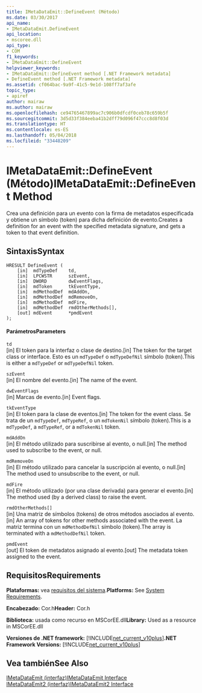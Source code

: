 ```yaml
---
title: IMetaDataEmit::DefineEvent (Método)
ms.date: 03/30/2017
api_name:
- IMetaDataEmit.DefineEvent
api_location:
- mscoree.dll
api_type:
- COM
f1_keywords:
- IMetaDataEmit::DefineEvent
helpviewer_keywords:
- IMetaDataEmit::DefineEvent method [.NET Framework metadata]
- DefineEvent method [.NET Framework metadata]
ms.assetid: cf064bac-9a9f-41c5-9e1d-108ff7af3afe
topic_type:
- apiref
author: mairaw
ms.author: mairaw
ms.openlocfilehash: ce94765467899ac7c906b0dfcdf0ceb78c659b5f
ms.sourcegitcommit: 3d5d33f384eeba41b2dff79d096f47ccc8d8f03d
ms.translationtype: HT
ms.contentlocale: es-ES
ms.lasthandoff: 05/04/2018
ms.locfileid: "33448209"
---
```

# <a name="imetadataemitdefineevent-method"></a><span data-ttu-id="3cc36-102">IMetaDataEmit::DefineEvent (Método)</span><span class="sxs-lookup"><span data-stu-id="3cc36-102">IMetaDataEmit::DefineEvent Method</span></span>
<span data-ttu-id="3cc36-103">Crea una definición para un evento con la firma de metadatos especificada y obtiene un símbolo (token) para dicha definición de evento.</span><span class="sxs-lookup"><span data-stu-id="3cc36-103">Creates a definition for an event with the specified metadata signature, and gets a token to that event definition.</span></span>  
  
## <a name="syntax"></a><span data-ttu-id="3cc36-104">Sintaxis</span><span class="sxs-lookup"><span data-stu-id="3cc36-104">Syntax</span></span>  
  
```  
HRESULT DefineEvent (   
    [in]  mdTypeDef    td,   
    [in]  LPCWSTR      szEvent,   
    [in]  DWORD        dwEventFlags,   
    [in]  mdToken      tkEventType,   
    [in]  mdMethodDef  mdAddOn,   
    [in]  mdMethodDef  mdRemoveOn,   
    [in]  mdMethodDef  mdFire,   
    [in]  mdMethodDef  rmdOtherMethods[],   
    [out] mdEvent      *pmdEvent   
);  
```  
  
#### <a name="parameters"></a><span data-ttu-id="3cc36-105">Parámetros</span><span class="sxs-lookup"><span data-stu-id="3cc36-105">Parameters</span></span>  
 `td`  
 <span data-ttu-id="3cc36-106">[in] El token para la interfaz o clase de destino.</span><span class="sxs-lookup"><span data-stu-id="3cc36-106">[in] The token for the target class or interface.</span></span> <span data-ttu-id="3cc36-107">Esto es un `mdTypeDef` o `mdTypeDefNil` símbolo (token).</span><span class="sxs-lookup"><span data-stu-id="3cc36-107">This is either a `mdTypeDef` or `mdTypeDefNil` token.</span></span>  
  
 `szEvent`  
 <span data-ttu-id="3cc36-108">[in] El nombre del evento.</span><span class="sxs-lookup"><span data-stu-id="3cc36-108">[in] The name of the event.</span></span>  
  
 `dwEventFlags`  
 <span data-ttu-id="3cc36-109">[in] Marcas de evento.</span><span class="sxs-lookup"><span data-stu-id="3cc36-109">[in] Event flags.</span></span>  
  
 `tkEventType`  
 <span data-ttu-id="3cc36-110">[in] El token para la clase de eventos.</span><span class="sxs-lookup"><span data-stu-id="3cc36-110">[in] The token for the event class.</span></span> <span data-ttu-id="3cc36-111">Se trata de un `mdTypeDef`, `mdTypeRef`, o un `mdTokenNil` símbolo (token).</span><span class="sxs-lookup"><span data-stu-id="3cc36-111">This is a `mdTypeDef`, a `mdTypeRef`, or a `mdTokenNil` token.</span></span>  
  
 `mdAddOn`  
 <span data-ttu-id="3cc36-112">[in] El método utilizado para suscribirse al evento, o null.</span><span class="sxs-lookup"><span data-stu-id="3cc36-112">[in] The method used to subscribe to the event, or null.</span></span>  
  
 `mdRemoveOn`  
 <span data-ttu-id="3cc36-113">[in] El método utilizado para cancelar la suscripción al evento, o null.</span><span class="sxs-lookup"><span data-stu-id="3cc36-113">[in] The method used to unsubscribe to the event, or null.</span></span>  
  
 `mdFire`  
 <span data-ttu-id="3cc36-114">[in] El método utilizado (por una clase derivada) para generar el evento.</span><span class="sxs-lookup"><span data-stu-id="3cc36-114">[in] The method used (by a derived class) to raise the event.</span></span>  
  
 `rmdOtherMethods[]`  
 <span data-ttu-id="3cc36-115">[in] Una matriz de símbolos (tokens) de otros métodos asociados al evento.</span><span class="sxs-lookup"><span data-stu-id="3cc36-115">[in] An array of tokens for other methods associated with the event.</span></span> <span data-ttu-id="3cc36-116">La matriz termina con un `mdMethodDefNil` símbolo (token).</span><span class="sxs-lookup"><span data-stu-id="3cc36-116">The array is terminated with a `mdMethodDefNil` token.</span></span>  
  
 `pmdEvent`  
 <span data-ttu-id="3cc36-117">[out] El token de metadatos asignado al evento.</span><span class="sxs-lookup"><span data-stu-id="3cc36-117">[out] The metadata token assigned to the event.</span></span>  
  
## <a name="requirements"></a><span data-ttu-id="3cc36-118">Requisitos</span><span class="sxs-lookup"><span data-stu-id="3cc36-118">Requirements</span></span>  
 <span data-ttu-id="3cc36-119">**Plataformas:** vea [requisitos del sistema](../../../../docs/framework/get-started/system-requirements.md).</span><span class="sxs-lookup"><span data-stu-id="3cc36-119">**Platforms:** See [System Requirements](../../../../docs/framework/get-started/system-requirements.md).</span></span>  
  
 <span data-ttu-id="3cc36-120">**Encabezado:** Cor.h</span><span class="sxs-lookup"><span data-stu-id="3cc36-120">**Header:** Cor.h</span></span>  
  
 <span data-ttu-id="3cc36-121">**Biblioteca:** usada como recurso en MSCorEE.dll</span><span class="sxs-lookup"><span data-stu-id="3cc36-121">**Library:** Used as a resource in MSCorEE.dll</span></span>  
  
 <span data-ttu-id="3cc36-122">**Versiones de .NET framework:** [!INCLUDE[net_current_v10plus](../../../../includes/net-current-v10plus-md.md)]</span><span class="sxs-lookup"><span data-stu-id="3cc36-122">**.NET Framework Versions:** [!INCLUDE[net_current_v10plus](../../../../includes/net-current-v10plus-md.md)]</span></span>  
  
## <a name="see-also"></a><span data-ttu-id="3cc36-123">Vea también</span><span class="sxs-lookup"><span data-stu-id="3cc36-123">See Also</span></span>  
 [<span data-ttu-id="3cc36-124">IMetaDataEmit (interfaz)</span><span class="sxs-lookup"><span data-stu-id="3cc36-124">IMetaDataEmit Interface</span></span>](../../../../docs/framework/unmanaged-api/metadata/imetadataemit-interface.md)  
 [<span data-ttu-id="3cc36-125">IMetaDataEmit2 (interfaz)</span><span class="sxs-lookup"><span data-stu-id="3cc36-125">IMetaDataEmit2 Interface</span></span>](../../../../docs/framework/unmanaged-api/metadata/imetadataemit2-interface.md)
